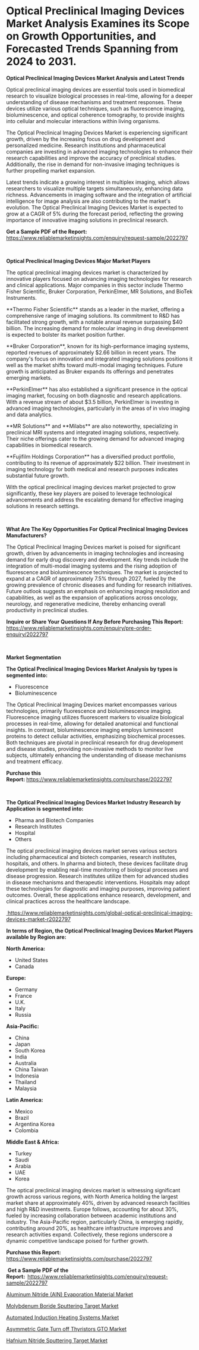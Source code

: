 <p><h1>Optical Preclinical Imaging Devices Market Analysis Examines its Scope on Growth Opportunities, and Forecasted Trends Spanning from 2024 to 2031.</h1></p><p><strong>Optical Preclinical Imaging Devices Market Analysis and Latest Trends</strong></p>
<p><p>Optical preclinical imaging devices are essential tools used in biomedical research to visualize biological processes in real-time, allowing for a deeper understanding of disease mechanisms and treatment responses. These devices utilize various optical techniques, such as fluorescence imaging, bioluminescence, and optical coherence tomography, to provide insights into cellular and molecular interactions within living organisms.</p><p>The Optical Preclinical Imaging Devices Market is experiencing significant growth, driven by the increasing focus on drug development and personalized medicine. Research institutions and pharmaceutical companies are investing in advanced imaging technologies to enhance their research capabilities and improve the accuracy of preclinical studies. Additionally, the rise in demand for non-invasive imaging techniques is further propelling market expansion.</p><p>Latest trends indicate a growing interest in multiplex imaging, which allows researchers to visualize multiple targets simultaneously, enhancing data richness. Advancements in imaging software and the integration of artificial intelligence for image analysis are also contributing to the market's evolution. The Optical Preclinical Imaging Devices Market is expected to grow at a CAGR of 5% during the forecast period, reflecting the growing importance of innovative imaging solutions in preclinical research.</p></p>
<p><strong>Get a Sample PDF of the Report:&nbsp;</strong> <a href="https://www.reliablemarketinsights.com/enquiry/request-sample/2022797?utm_campaign=1593&utm_medium=2&utm_source=Github&utm_content=ia&utm_term=30102024&utm_id=optical-preclinical-imaging-devices">https://www.reliablemarketinsights.com/enquiry/request-sample/2022797</a></p>
<p>&nbsp;</p>
<p><strong>Optical Preclinical Imaging Devices Major Market Players</strong></p>
<p><p>The optical preclinical imaging devices market is characterized by innovative players focused on advancing imaging technologies for research and clinical applications. Major companies in this sector include Thermo Fisher Scientific, Bruker Corporation, PerkinElmer, MR Solutions, and BioTek Instruments.</p><p>**Thermo Fisher Scientific** stands as a leader in the market, offering a comprehensive range of imaging solutions. Its commitment to R&D has facilitated strong growth, with a notable annual revenue surpassing $40 billion. The increasing demand for molecular imaging in drug development is expected to bolster its market position further.</p><p>**Bruker Corporation**, known for its high-performance imaging systems, reported revenues of approximately $2.66 billion in recent years. The company's focus on innovation and integrated imaging solutions positions it well as the market shifts toward multi-modal imaging techniques. Future growth is anticipated as Bruker expands its offerings and penetrates emerging markets.</p><p>**PerkinElmer** has also established a significant presence in the optical imaging market, focusing on both diagnostic and research applications. With a revenue stream of about $3.5 billion, PerkinElmer is investing in advanced imaging technologies, particularly in the areas of in vivo imaging and data analytics.</p><p>**MR Solutions** and **Milabs** are also noteworthy, specializing in preclinical MRI systems and integrated imaging solutions, respectively. Their niche offerings cater to the growing demand for advanced imaging capabilities in biomedical research.</p><p>**Fujifilm Holdings Corporation** has a diversified product portfolio, contributing to its revenue of approximately $22 billion. Their investment in imaging technology for both medical and research purposes indicates substantial future growth.</p><p>With the optical preclinical imaging devices market projected to grow significantly, these key players are poised to leverage technological advancements and address the escalating demand for effective imaging solutions in research settings.</p></p>
<p>&nbsp;</p>
<p><strong>What Are The Key Opportunities For Optical Preclinical Imaging Devices Manufacturers?</strong></p>
<p><p>The Optical Preclinical Imaging Devices market is poised for significant growth, driven by advancements in imaging technologies and increasing demand for early drug discovery and development. Key trends include the integration of multi-modal imaging systems and the rising adoption of fluorescence and bioluminescence techniques. The market is projected to expand at a CAGR of approximately 7.5% through 2027, fueled by the growing prevalence of chronic diseases and funding for research initiatives. Future outlook suggests an emphasis on enhancing imaging resolution and capabilities, as well as the expansion of applications across oncology, neurology, and regenerative medicine, thereby enhancing overall productivity in preclinical studies.</p></p>
<p><strong>Inquire or Share Your Questions If Any Before Purchasing This Report:</strong> <a href="https://www.reliablemarketinsights.com/enquiry/pre-order-enquiry/2022797?utm_campaign=1593&utm_medium=2&utm_source=Github&utm_content=ia&utm_term=30102024&utm_id=optical-preclinical-imaging-devices">https://www.reliablemarketinsights.com/enquiry/pre-order-enquiry/2022797</a></p>
<p>&nbsp;</p>
<p><strong>Market Segmentation</strong></p>
<p><strong>The Optical Preclinical Imaging Devices Market Analysis by types is segmented into:</strong></p>
<p><ul><li>Fluorescence</li><li>Bioluminescence</li></ul></p>
<p><p>The Optical Preclinical Imaging Devices market encompasses various technologies, primarily fluorescence and bioluminescence imaging. Fluorescence imaging utilizes fluorescent markers to visualize biological processes in real-time, allowing for detailed anatomical and functional insights. In contrast, bioluminescence imaging employs luminescent proteins to detect cellular activities, emphasizing biochemical processes. Both techniques are pivotal in preclinical research for drug development and disease studies, providing non-invasive methods to monitor live subjects, ultimately enhancing the understanding of disease mechanisms and treatment efficacy.</p></p>
<p><strong>Purchase this Report:&nbsp;</strong><a href="https://www.reliablemarketinsights.com/purchase/2022797?utm_campaign=1593&utm_medium=2&utm_source=Github&utm_content=ia&utm_term=30102024&utm_id=optical-preclinical-imaging-devices">https://www.reliablemarketinsights.com/purchase/2022797</a></p>
<p>&nbsp;</p>
<p><strong>The Optical Preclinical Imaging Devices Market Industry Research by Application is segmented into:</strong></p>
<p><ul><li>Pharma and Biotech Companies</li><li>Research Institutes</li><li>Hospital</li><li>Others</li></ul></p>
<p><p>The optical preclinical imaging devices market serves various sectors including pharmaceutical and biotech companies, research institutes, hospitals, and others. In pharma and biotech, these devices facilitate drug development by enabling real-time monitoring of biological processes and disease progression. Research institutes utilize them for advanced studies in disease mechanisms and therapeutic interventions. Hospitals may adopt these technologies for diagnostic and imaging purposes, improving patient outcomes. Overall, these applications enhance research, development, and clinical practices across the healthcare landscape.</p></p>
<p><a href="https://www.reliablemarketinsights.com/global-optical-preclinical-imaging-devices-market-r2022797?utm_campaign=1593&utm_medium=2&utm_source=Github&utm_content=ia&utm_term=30102024&utm_id=optical-preclinical-imaging-devices">&nbsp;https://www.reliablemarketinsights.com/global-optical-preclinical-imaging-devices-market-r2022797</a></p>
<p><strong>In terms of Region, the Optical Preclinical Imaging Devices Market Players available by Region are:</strong></p>
<p>
    <p> <strong> North America: </strong>
        <ul>
            <li>United States</li>
            <li>Canada</li>
        </ul>
        </p> 
    <p> <strong> Europe: </strong>
        <ul>
            <li>Germany</li>
            <li>France</li>
            <li>U.K.</li>
            <li>Italy</li>
            <li>Russia</li>
        </ul>
        </p> 
    <p> <strong> Asia-Pacific: </strong>
        <ul>
            <li>China</li>
            <li>Japan</li>
            <li>South Korea</li>
            <li>India</li>
            <li>Australia</li>
            <li>China Taiwan</li>
            <li>Indonesia</li>
            <li>Thailand</li>
            <li>Malaysia</li>
        </ul>
        </p> 
    <p> <strong> Latin America: </strong>
        <ul>
            <li>Mexico</li>
            <li>Brazil</li>
            <li>Argentina Korea</li>
            <li>Colombia</li>
        </ul>
        </p> 
    <p> <strong> Middle East & Africa: </strong>
        <ul>
            <li>Turkey</li>
            <li>Saudi</li>
            <li>Arabia</li>
            <li>UAE</li>
            <li>Korea</li>
        </ul>
    </p>
    </p>
<p><p>The optical preclinical imaging devices market is witnessing significant growth across various regions, with North America holding the largest market share at approximately 40%, driven by advanced research facilities and high R&D investments. Europe follows, accounting for about 30%, fueled by increasing collaboration between academic institutions and industry. The Asia-Pacific region, particularly China, is emerging rapidly, contributing around 20%, as healthcare infrastructure improves and research activities expand. Collectively, these regions underscore a dynamic competitive landscape poised for further growth.</p></p>
<p><strong>Purchase this Report: </strong><a href="https://www.reliablemarketinsights.com/purchase/2022797?utm_campaign=1593&utm_medium=2&utm_source=Github&utm_content=ia&utm_term=30102024&utm_id=optical-preclinical-imaging-devices">https://www.reliablemarketinsights.com/purchase/2022797</a></p>
<p>&nbsp;<strong>Get a Sample PDF of the Report:&nbsp;&nbsp;</strong><a href="https://www.reliablemarketinsights.com/enquiry/request-sample/2022797?utm_campaign=1593&utm_medium=2&utm_source=Github&utm_content=ia&utm_term=30102024&utm_id=optical-preclinical-imaging-devices">https://www.reliablemarketinsights.com/enquiry/request-sample/2022797</a></p>
<p><strong></strong></p>
<p><p><a href="https://www.linkedin.com/pulse/charting-future-comprehensive-analysis-global-aluminum-nitride-abahc?utm_campaign=1593&utm_medium=2&utm_source=Github&utm_content=ia&utm_term=30102024&utm_id=optical-preclinical-imaging-devices">Aluminum Nitride (AlN) Evaporation Material Market</a></p><p><a href="https://www.linkedin.com/pulse/sustainability-trends-molybdenum-boride-sputtering-target-industry-qz6nf?utm_campaign=1593&utm_medium=2&utm_source=Github&utm_content=ia&utm_term=30102024&utm_id=optical-preclinical-imaging-devices">Molybdenum Boride Sputtering Target Market</a></p><p><a href="https://issuu.com/reportprime-2/docs/automated-induction-heating-systems_36a60df865dc7c?utm_campaign=1593&utm_medium=2&utm_source=Github&utm_content=ia&utm_term=30102024&utm_id=optical-preclinical-imaging-devices">Automated Induction Heating Systems Market</a></p><p><a href="https://github.com/AfsanaMia652/Market-Research-Report-List-1/blob/main/asymmetric-gate-turn-off-thyristors-gto-market.md?utm_campaign=1593&utm_medium=2&utm_source=Github&utm_content=ia&utm_term=30102024&utm_id=optical-preclinical-imaging-devices">Asymmetric Gate Turn off Thyristors GTO Market</a></p><p><a href="https://www.linkedin.com/pulse/global-hafnium-nitride-sputtering-target-market-forecast-sj6xf?utm_campaign=1593&utm_medium=2&utm_source=Github&utm_content=ia&utm_term=30102024&utm_id=optical-preclinical-imaging-devices">Hafnium Nitride Sputtering Target Market</a></p></p>